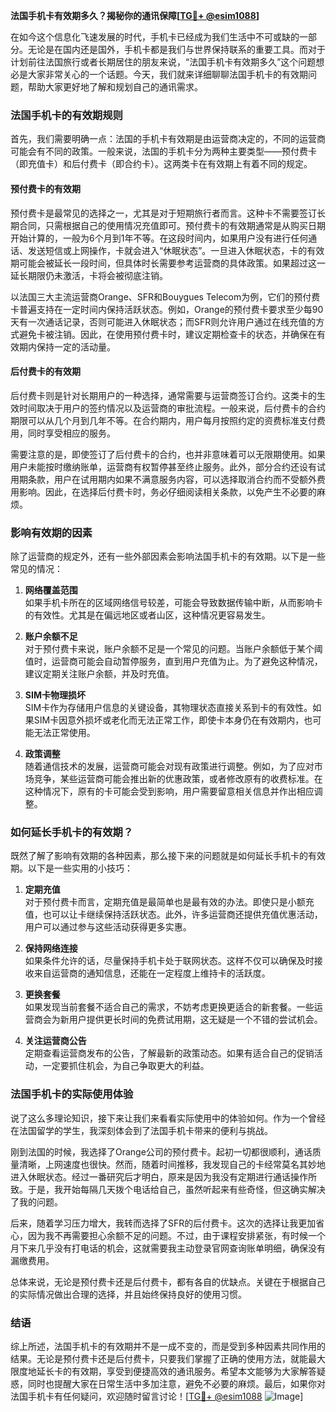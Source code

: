 **法国手机卡有效期多久？揭秘你的通讯保障[[TG💪+ @esim1088](https://t.me/s/esim1088)]**

在如今这个信息化飞速发展的时代，手机卡已经成为我们生活中不可或缺的一部分。无论是在国内还是国外，手机卡都是我们与世界保持联系的重要工具。而对于计划前往法国旅行或者长期居住的朋友来说，“法国手机卡有效期多久”这个问题想必是大家非常关心的一个话题。今天，我们就来详细聊聊法国手机卡的有效期问题，帮助大家更好地了解和规划自己的通讯需求。

### 法国手机卡的有效期规则

首先，我们需要明确一点：法国的手机卡有效期是由运营商决定的，不同的运营商可能会有不同的政策。一般来说，法国的手机卡分为两种主要类型——预付费卡（即充值卡）和后付费卡（即合约卡）。这两类卡在有效期上有着不同的规定。

#### 预付费卡的有效期

预付费卡是最常见的选择之一，尤其是对于短期旅行者而言。这种卡不需要签订长期合同，只需根据自己的使用情况充值即可。预付费卡的有效期通常是从购买日期开始计算的，一般为6个月到1年不等。在这段时间内，如果用户没有进行任何通话、发送短信或上网操作，卡就会进入“休眠状态”。一旦进入休眠状态，卡的有效期可能会被延长一段时间，但具体时长需要参考运营商的具体政策。如果超过这一延长期限仍未激活，卡将会被彻底注销。

以法国三大主流运营商Orange、SFR和Bouygues Telecom为例，它们的预付费卡普遍支持在一定时间内保持活跃状态。例如，Orange的预付费卡要求至少每90天有一次通话记录，否则可能进入休眠状态；而SFR则允许用户通过在线充值的方式避免卡被注销。因此，在使用预付费卡时，建议定期检查卡的状态，并确保在有效期内保持一定的活动量。

#### 后付费卡的有效期

后付费卡则是针对长期用户的一种选择，通常需要与运营商签订合约。这类卡的生效时间取决于用户的签约情况以及运营商的审批流程。一般来说，后付费卡的合约期限可以从几个月到几年不等。在合约期内，用户每月按照约定的资费标准支付费用，同时享受相应的服务。

需要注意的是，即使签订了后付费卡的合约，也并非意味着可以无限期使用。如果用户未能按时缴纳账单，运营商有权暂停甚至终止服务。此外，部分合约还设有试用期条款，用户在试用期内如果不满意服务内容，可以选择取消合约而不受额外费用影响。因此，在选择后付费卡时，务必仔细阅读相关条款，以免产生不必要的麻烦。

### 影响有效期的因素

除了运营商的规定外，还有一些外部因素会影响法国手机卡的有效期。以下是一些常见的情况：

1. **网络覆盖范围**  
   如果手机卡所在的区域网络信号较差，可能会导致数据传输中断，从而影响卡的有效性。尤其是在偏远地区或者山区，这种情况更容易发生。

2. **账户余额不足**  
   对于预付费卡来说，账户余额不足是一个常见的问题。当账户余额低于某个阈值时，运营商可能会自动暂停服务，直到用户充值为止。为了避免这种情况，建议定期关注账户余额，并及时充值。

3. **SIM卡物理损坏**  
   SIM卡作为存储用户信息的关键设备，其物理状态直接关系到卡的有效性。如果SIM卡因意外损坏或老化而无法正常工作，即使卡本身仍在有效期内，也可能无法正常使用。

4. **政策调整**  
   随着通信技术的发展，运营商可能会对现有政策进行调整。例如，为了应对市场竞争，某些运营商可能会推出新的优惠政策，或者修改原有的收费标准。在这种情况下，原有的卡可能会受到影响，用户需要留意相关信息并作出相应调整。

### 如何延长手机卡的有效期？

既然了解了影响有效期的各种因素，那么接下来的问题就是如何延长手机卡的有效期。以下是一些实用的小技巧：

1. **定期充值**  
   对于预付费卡而言，定期充值是最简单也是最有效的办法。即使只是小额充值，也可以让卡继续保持活跃状态。此外，许多运营商还提供充值优惠活动，用户可以通过参与这些活动获得更多实惠。

2. **保持网络连接**  
   如果条件允许的话，尽量保持手机卡处于联网状态。这样不仅可以确保及时接收来自运营商的通知信息，还能在一定程度上维持卡的活跃度。

3. **更换套餐**  
   如果发现当前套餐不适合自己的需求，不妨考虑更换更适合的新套餐。一些运营商会为新用户提供更长时间的免费试用期，这无疑是一个不错的尝试机会。

4. **关注运营商公告**  
   定期查看运营商发布的公告，了解最新的政策动态。如果有适合自己的促销活动，一定要抓住机会，为自己争取更大的利益。

### 法国手机卡的实际使用体验

说了这么多理论知识，接下来让我们来看看实际使用中的体验如何。作为一个曾经在法国留学的学生，我深刻体会到了法国手机卡带来的便利与挑战。

刚到法国的时候，我选择了Orange公司的预付费卡。起初一切都很顺利，通话质量清晰，上网速度也很快。然而，随着时间推移，我发现自己的卡经常莫名其妙地进入休眠状态。经过一番研究后才明白，原来是因为我没有定期进行通话操作所致。于是，我开始每隔几天拨个电话给自己，虽然听起来有些奇怪，但这确实解决了我的问题。

后来，随着学习压力增大，我转而选择了SFR的后付费卡。这次的选择让我更加省心，因为我不再需要担心余额不足的问题。不过，由于课程安排紧张，有时候一个月下来几乎没有打电话的机会，这就需要我主动登录官网查询账单明细，确保没有漏缴费用。

总体来说，无论是预付费卡还是后付费卡，都有各自的优缺点。关键在于根据自己的实际情况做出合理的选择，并且始终保持良好的使用习惯。

### 结语

综上所述，法国手机卡的有效期并不是一成不变的，而是受到多种因素共同作用的结果。无论是预付费卡还是后付费卡，只要我们掌握了正确的使用方法，就能最大限度地延长卡的有效期，享受到便捷高效的通讯服务。希望本文能够为大家解答疑惑，同时也提醒大家在日常生活中多加注意，避免不必要的麻烦。最后，如果你对法国手机卡有任何疑问，欢迎随时留言讨论！[[TG💪+ @esim1088](https://t.me/s/esim1088) ![Image](https://i.postimg.cc/4NQfJmqS/Snipaste-2025-05-13-00-14-12.png)]
